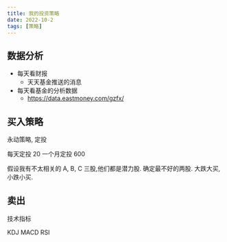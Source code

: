 ```yaml
---
title: 我的投资策略
date: 2022-10-2
tags: [策略]
---
```


## 数据分析

- 每天看财报
  - 天天基金推送的消息
- 每天看基金的分析数据
  - https://data.eastmoney.com/gzfx/

## 买入策略

永动策略, 定投

每天定投 20 一个月定投 600

假设我有不太相关的 A, B, C 三股,他们都是潜力股.
确定最不好的两股.
大跌大买,小跌小买.

## 卖出

技术指标

KDJ
MACD
RSI